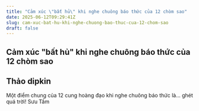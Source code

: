 ```yaml
---
title: "Cảm xúc \"bất hủ\" khi nghe chuông báo thức của 12 chòm sao"
date: 2025-06-12T09:29:41Z
slug: cam-xuc-bat-hu-khi-nghe-chuong-bao-thuc-cua-12-chom-sao
draft: false
---
```


## Cảm xúc "bất hủ" khi nghe chuông báo thức của 12 chòm sao

## Thảo dipkin

Một điểm chung của 12 cung hoàng đạo khi nghe chuông báo thức là... ghét quá trời! Sưu Tầm